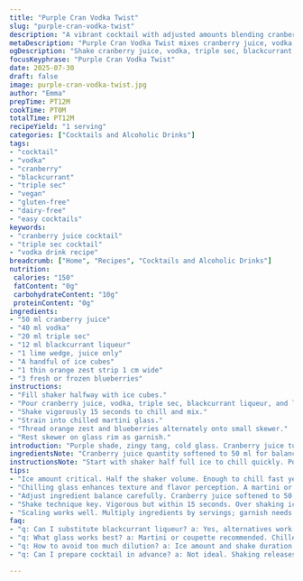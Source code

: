 ```yaml
---
title: "Purple Cran Vodka Twist"
slug: "purple-cran-vodka-twist"
description: "A vibrant cocktail with adjusted amounts blending cranberry juice, vodka, triple sec, and blackcurrant liquor. Lime juice adds citrus brightness. Garnished with citrus peel and berries. Alcoholic, vegan, gluten-free, nut-free, dairy-free. Prep about 12 minutes. Shake with ice, strain into chilled glass. Garnish alternates orange peel with frozen berries on skewer. A citrus-berry burst with a dark purple hint. Refreshing, colorful, easy to make."
metaDescription: "Purple Cran Vodka Twist mixes cranberry juice, vodka, triple sec, blackcurrant liqueur, lime juice. Bright, vibrant, chilled cocktail with citrus-berry garnish."
ogDescription: "Shake cranberry juice, vodka, triple sec, blackcurrant liqueur, lime. Strain neat. Garnish with orange zest and berries. Bold citrus and dark berry hit."
focusKeyphrase: "Purple Cran Vodka Twist"
date: 2025-07-30
draft: false
image: purple-cran-vodka-twist.jpg
author: "Emma"
prepTime: PT12M
cookTime: PT0M
totalTime: PT12M
recipeYield: "1 serving"
categories: ["Cocktails and Alcoholic Drinks"]
tags:
- "cocktail"
- "vodka"
- "cranberry"
- "blackcurrant"
- "triple sec"
- "vegan"
- "gluten-free"
- "dairy-free"
- "easy cocktails"
keywords:
- "cranberry juice cocktail"
- "triple sec cocktail"
- "vodka drink recipe"
breadcrumb: ["Home", "Recipes", "Cocktails and Alcoholic Drinks"]
nutrition: 
 calories: "150"
 fatContent: "0g"
 carbohydrateContent: "10g"
 proteinContent: "0g"
ingredients:
- "50 ml cranberry juice"
- "40 ml vodka"
- "20 ml triple sec"
- "12 ml blackcurrant liqueur"
- "1 lime wedge, juice only"
- "A handful of ice cubes"
- "1 thin orange zest strip 1 cm wide"
- "3 fresh or frozen blueberries"
instructions:
- "Fill shaker halfway with ice cubes."
- "Pour cranberry juice, vodka, triple sec, blackcurrant liqueur, and lime juice into shaker."
- "Shake vigorously 15 seconds to chill and mix."
- "Strain into chilled martini glass."
- "Thread orange zest and blueberries alternately onto small skewer."
- "Rest skewer on glass rim as garnish."
introduction: "Purple shade, zingy tang, cold glass. Cranberry juice turns bright red to softer purple with blackcurrant liqueur. The vodka punches in alcohol level, triple sec adds bitter-orange notes, lime juice wakes it up. No dairy, nuts, gluten, eggs. Simple. Party-ready. Quick shake, quick drink. Prep under 15 minutes. Mix ice, liquids, shake hard, strain. Clean lines in the glass. Visual pop with bright orange zest and dark berries. The twist on the classic cosmopolitan. A berry buzz. Sipping, swirling, fresh. Sharp edges with sweet depths. Splash of citrus and dark fruit drama. Easy to scale. Ice clinks, aromas rise, smile breaks."
ingredientsNote: "Cranberry juice quantity softened to 50 ml for balance. Vodka upped slightly to 40 ml for a stronger spirit hit. Triple sec replaces the liqueur d’orange but in a bumped amount at 20 ml—more orange emphasis, less sweet than standard curaçao. Blackcurrant liqueur cut to 12 ml from 15—sharp, less syrupy. Lime wedge juice stays same, needed acidity. Ice bulk in shaker for proper chilling. Orange zest strip is thin but nice width for aroma release. Blueberries swapped in for original cranberries to add a mild sweetness and cosmetic difference. All ingredients fresh or frozen, vegan and allergen free. Keep frozen berries cold until serving to prevent dilution."
instructionsNote: "Start with shaker half full ice to chill quickly. Pour liquids in order—cranberry, vodka, triple sec, blackcurrant, lime juice last to catch acidity last. Shake at least 15 seconds until well mixed and cold. Strain neat to avoid ice chunks warming drink. Pour in a pre-chilled martini glass or coupette. Preparation time adjusted to 12 minutes total including garnish. Assemble garnish by threading orange zest strip and blueberries alternately on a small skewer or cocktail pick; place on rim for visual appeal and aromatic hit. Serve immediately to enjoy freshness and vibrant flavor palette. No stirring, shaking essential for proper dilution and layering of flavors."
tips:
- "Ice amount critical. Half the shaker volume. Enough to chill fast yet avoid diluting too much. Ice quality matters. Fresh cubes better over crushed. Shake time about 15 seconds. Too short leaves flavors unblended; too long dilutes. Tightly sealed shaker keeps aroma locked. Pour liquids in order: cranberry first, vodka, triple sec, blackcurrant last before lime juice. Lime last to preserve acidity hit. Use thin orange zest strip about 1 cm wide. Helps oils release without bitterness. Thread berries and zest alternately on skewer for balanced presentation. Keep blueberries frozen until use to avoid early dilution or softening."
- "Chilling glass enhances texture and flavor perception. A martini or coupette glass works. Pre-chill glass in freezer or fridge. Strain cocktail neat avoiding ice shards, they speed warming. Use fine-mesh strainer if possible. Shake vigorously to combine but not smash berries - they’re garnish only, avoid muddling. If using fresh berries, ensure firm and ripe. Frozen berries add mild sweetness but hold cold better. Garnish placement affects aroma delivery, rest skewer on rim without submerging fruit. Quick serve for best flavor and look. Prep time includes garnish assembly; threading berries/zest takes time but worth it for impact."
- "Adjust ingredient balance carefully. Cranberry juice softened to 50 ml for tartness control. Vodka upped to 40 ml for spirit forward note. Triple sec at 20 ml boosts orange aroma but less syrupy than curaçao. Blackcurrant liqueur cut to 12 ml reduces syrupy heaviness, keeps sharp berry layer. Lime wedge juice constant; acidity critical for freshness and cutting sweetness. Use fresh lime juice, bottled less vibrant. Storage of ingredients matters; blackcurrant liqueur high sugar content, keep sealed. Avoid thawing frozen berries prematurely, they dilute quickly after. Prepare garnishes just before serving to keep zest oils fragrant and berries firm."
- "Shake technique key. Vigorous but within 15 seconds. Over shaking ice breaks down, water dilutes cocktail, blunts flavor. Too mild or too strong changes cocktail style. Straining neat to chilled glass avoids unwanted chunks or meltwater. Stirring insufficient here; shaking adds desired dilution and chill, blends layers. Orange zest oils aromatic but slight bitterness if overhandled. Use small skewer or cocktail pick, not toothpick for sturdiness when threading zest and berries alternately. Garnish visually anchors drink, contrasting bright orange and dark berries. Serve immediately after straining to avoid warming or fading aromas."
- "Scaling works well. Multiply ingredients by servings; garnish needs patience and fresh berries each glass. Use fresh juices not concentrate for balanced taste. Notes say berries swapped from cranberries to blueberries for mild sweetness and color difference. Keep frozen berries cold till assembly. Garnish layering alternates citrus peel and fruit. Experiment with zest width but not too thick, avoid bitter peel pith. Ice selection impacts dilution rate and chilling intensity. Clean shaker between cocktails to prevent flavor crossover especially from blackcurrant liqueur’s strong profile. If no skewer, garnish carefully placed but lose some visual appeal and aroma benefit."
faq:
- "q: Can I substitute blackcurrant liqueur? a: Yes, alternatives work but change profile. Use other berry liqueurs like raspberry or cherry, flavor shifts. Less syrup and sharpness if no blackcurrant. Adjust quantity as some sweeter or thicker. Skip if none, cocktail less complex but still good. Remember blackcurrant sets dark purple hint distinctive here."
- "q: What glass works best? a: Martini or coupette recommended. Chilled glass key. Stemmed glasses keep drink cold longer. Avoid tumbler or rocks glass if aiming for neat presentation and aroma release. Larger bowls lose chill. Small, elegant vessels enhance experience visually and taste-wise. Pre-chill glass surface or store in freezer."
- "q: How to avoid too much dilution? a: Ice amount and shake duration big factors. Half shaker filled ice best. Shake about 15 seconds. More causes water melt, weakens flavors. Use fresh ice cubes, not melted or crushed too fine. Strain thoroughly, no ice shards in glass. Serve quickly. Frozen berries help keep drink cold without extra water run off compared to fresh berries."
- "q: Can I prepare cocktail in advance? a: Not ideal. Shaking releases oils and chilling simultaneous, best fresh. If prepping ingredients, mix liquids but chill and shake no earlier than minutes before serving. Garnish should be last step, berries and zest lose texture and aroma fast once assembled. Storing already mixed results in separation, flat flavors, loss of fizz or brightness."

---
```

